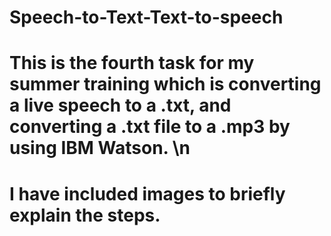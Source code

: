 # Speech-to-Text-Text-to-speech

# This is the fourth task for my summer training which is converting a live speech to a .txt, and converting a .txt file to a .mp3 by using IBM Watson. \n
# I have included images to briefly explain the steps.
